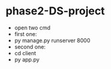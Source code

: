 # phase2-DS-project
- open two cmd
- first one:
- py manage.py runserver 8000
- second one:
- cd client
- py app.py
